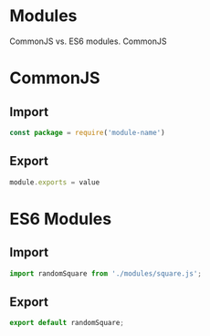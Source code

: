 # Modules

CommonJS vs. ES6 modules. CommonJS 

# CommonJS

## Import

``` javascript
const package = require('module-name')
```

## Export

``` javascript
module.exports = value
```

# ES6 Modules

## Import

``` JavaScript
import randomSquare from './modules/square.js';
```

## Export

``` JavaScript
export default randomSquare;
```
